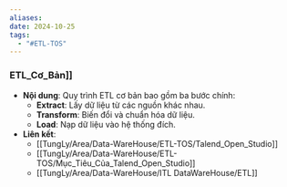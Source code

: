 ```yaml
---
aliases: 
date: 2024-10-25
tags:
  - "#ETL-TOS"
---
```

### ETL_Cơ_Bản]]
   - **Nội dung**: Quy trình ETL cơ bản bao gồm ba bước chính: 
      - **Extract**: Lấy dữ liệu từ các nguồn khác nhau.
      - **Transform**: Biến đổi và chuẩn hóa dữ liệu.
      - **Load**: Nạp dữ liệu vào hệ thống đích.
   - **Liên kết**:
      - [[TungLy/Area/Data-WareHouse/ETL-TOS/Talend_Open_Studio]]
      - [[TungLy/Area/Data-WareHouse/ETL-TOS/Mục_Tiêu_Của_Talend_Open_Studio]]
      - [[TungLy/Area/Data-WareHouse/ITL DataWareHouse/ETL]]